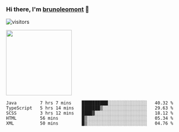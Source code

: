 ### Hi there, I'm [brunoleomont](https://www.linkedin.com/in/brunoleomont/) 👋

![visitors](https://visitor-badge.glitch.me/badge?page_id=page.id)

<img height="180em" src="https://github-readme-stats.vercel.app/api?username=brunoleomont&show_icons=true&hide_border=true&&count_private=true&include_all_commits=true" />

<!--START_SECTION:waka-->
```text
Java         7 hrs 7 mins    ██████████░░░░░░░░░░░░░░░   40.32 % 
TypeScript   5 hrs 14 mins   ███████▒░░░░░░░░░░░░░░░░░   29.63 % 
SCSS         3 hrs 12 mins   ████▓░░░░░░░░░░░░░░░░░░░░   18.12 % 
HTML         56 mins         █▒░░░░░░░░░░░░░░░░░░░░░░░   05.34 % 
XML          50 mins         █▒░░░░░░░░░░░░░░░░░░░░░░░   04.76 % 
```
<!--END_SECTION:waka-->

<!--
**brunoleomont/brunoleomont** is a ✨ _special_ ✨ repository because its `README.md` (this file) appears on your GitHub profile.

Here are some ideas to get you started:

- 🔭 I’m currently working on ...
- 🌱 I’m currently learning ...
- 👯 I’m looking to collaborate on ...
- 🤔 I’m looking for help with ...
- 💬 Ask me about ...
- 📫 How to reach me: ...
- 😄 Pronouns: ...
- ⚡ Fun fact: ...
-->
